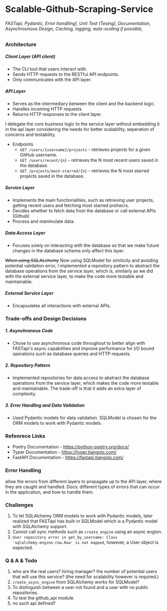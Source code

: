 # Scalable-Github-Scraping-Service

###### FASTapi, Pydantic, Error handiling!, Unit Test (Tesing), Documentation, Asynchrounous Design, Caching, logging, auto-scaling if possible,

### Architecture

##### Client Layer (API client)

- The CLI tool that users interact with.
- Sends HTTP requests to the RESTful API endpoints.
- Only communicates with the API layer.

##### API Layer

- Serves as the intermediary between the client and the backend logic.
- Handles incoming HTTP requests
- Returns HTTP responses to the client layer.

I delegate the core business logic to the service layer without embedding it in the api layer considering the needs for better scalability, seperation of concerns and testability.

- Endpoints
  - `GET /users/{username}/projects` - retrieves projects for a given GitHub username.
  - `GET /users/recent/{n}` - retrieves the N most recent users saved in the database.
  - `GET /projects/most-starred/{n}` - retrieves the N most starred projects saved in the database.

##### Service Layer

- Implements the main functionalities, such as retrieving user projects, getting recent users and fetching most starred prohecrs.
- Decides whether to fetch data from the database or call external APIs (Github)
- Process and manimulate data.

##### Data Access Layer

- Focuses solely on interacting with the database so that we make future changes in the database schema only affect this layer.

~~When using SQLALchemy~~ Now using SQLModel for similicity and avoiding potential validation error, I implemented a repository pattern to abstract the database operations from the service layer, which is, similarly as we did with the external service layer, to make the code more testable and maintainable.

##### External Service Layer

- Encapsulates all interactions with external APIs.

### Trade-offs and Design Decisions

##### 1. Asynchronous Code

- Chose to use asynchronous code throughout to better align with FASTapi's async capabilities and improve performance for I/O bound operations such as database queries and HTTP requests.

##### 2. Repository Pattern

- Implemented repositories for data access to abstract the database operations from the service layer, which makes the code more testable and maintainable. The trade-off is that it adds an extra layer of complexity.

##### 3. Error Handling and Data Validation

- Used Pydantic models for data validation. SQLModel is chosen for the ORM models to work with Pydantic models.

### Refenrece Links

- Poetry Documentation - https://python-poetry.org/docs/
- Typer Documentation - https://typer.tiangolo.com/
- FastAPI Documentation - https://fastapi.tiangolo.com/

### Error Handling

allow the errors from different layers to propagate up to the API layer, where they are caught and handled.
Docs: different types of errors that can occur in the application, and how to handle them.

### Challenges

1. To let SQLAlchemy ORM models to work with Pydantic models, later realized that FASTapi has built-in SQLModel which is a Pydantic model with SQLAlchemy support.
2. Cannot call sync methods such as `create_engine` using an async engion.
3. `User repository error in get_by_username: Class 'sqlalchemy.engine.row.Row' is not mapped`, however, a User object is expected.

### Q & A & Todo

1. who are the real users? hiring manager? the number of potential users that will use this service? (the need for scalability however is required.)
2. `create_async_engine` from SQLAlchemy works for SQLModel?
3. To distinguish between a user not found and a user with no public repositories.
4. To test the github_api module.
5. no such api defined?
